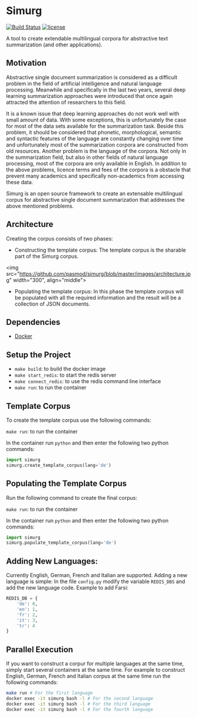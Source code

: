 # Simurg

[![Build Status](https://travis-ci.org/pasmod/simurg.svg?branch=master)](https://travis-ci.org/pasmod/simurg)
[![license](https://img.shields.io/github/license/mashape/apistatus.svg?maxAge=2592000)](https://github.com/fchollet/keras/blob/master/LICENSE)

A tool to create extendable multilingual corpora for abstractive text summarization (and other applications).
## Motivation
Abstractive single document summarization is considered as a difficult problem in the field of artificial intelligence and natural language processing. Meanwhile and specifically in the last two years, several deep learning summarization approaches were introduced that once again attracted the attention of researchers to this field.

It is a known issue that deep learning approaches do not work well with small amount of data. With some exceptions, this is unfortunately the case for most of the data sets available for the summarization task. Beside this problem, it should be considered that phonetic, morphological, semantic and syntactic features of the language are constantly changing over time and unfortunately most of the summarization corpora are constructed from old resources. Another problem is the language of the corpora. Not only in the summarization field, but also in other fields of natural language processing, most of the corpora are only available in English. In addition to the above problems, licence terms and fees of the corpora is a obstacle that prevent many academics and specifically non-academics from accessing these data.

Simurg is an open source framework to create an extensable multilingual corpus for abstractive single document summarization that addresses the above mentioned problems.

## Architecture
Creating the corpus consists of two phases:
- Constructing the template corpus: The template corpus is the sharable part of the Simurg corpus.

<img src="https://github.com/pasmod/simurg/blob/master/images/architecture.jpg" width="300", align="middle">
- Populating the template corpus: In this phase the template corpus will be populated with all the required information and the result will be a collection of JSON documents.

## Dependencies
- [Docker](https://www.docker.com/)

## Setup the Project
- ```make build```: to build the docker image
- ```make start_redis```: to start the redis server
- ```make connect_redis```: to use the redis command line interface
- ```make run```: to run the container

## Template Corpus
To create the template corpus use the following commands:

```make run```: to run the container

In the container run ```python``` and then enter the following two python commands:

```python
import simurg
simurg.create_template_corpus(lang='de')
```

## Populating the Template Corpus
Run the following command to create the final corpus:

```make run```: to run the container

In the container run ```python``` and then enter the following two python commands:
```python
import simurg
simurg.populate_template_corpus(lang='de')
```

## Adding New Languages:
Currently English, German, French and Italian are supported. Adding a new language is simple:
In the file ```config.py``` modify the variable ```REDIS_DBS``` and add the new language code. Example to add Farsi:
```python
REDIS_DB = {
    'de': 0,
    'en': 1,
    'fr': 2,
    'it': 3,
    'tr': 4
}
```

## Parallel Execution
If you want to construct a corpur for multiple languages at the same time, simply start several containers at the same time. For example to construct English, German, French and Italian corpus at the same time run the following commands:
```bash
make run # For the first language
docker exec -it simurg bash -l # For the second language
docker exec -it simurg bash -l # For the third language
docker exec -it simurg bash -l # For the fourth language
```
